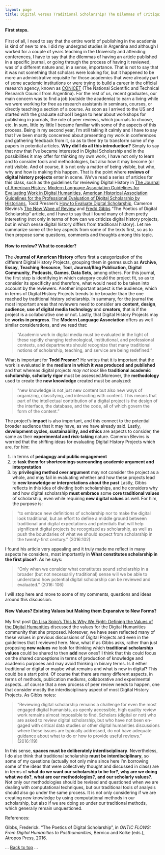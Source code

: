 ```yaml
---
layout: page
title: Digital versus Traditional Scholarship? The Dilemmas of Critiquing Digital History Projects.
---
```


#### First steps.

First of all, I need to say that the entire world of publishing in the academia is kind of new to me. I did my undergrad studies in Argentina and although I worked for a couple of years teaching in the University and attending conferences, I have to say that the dilemmas of having an article published in a specific journal, or going through the process of having it reviewed, was of a different nature and, in a sense, importance. That is not to say that it was not something that scholars were looking for, but it happened to be more an administrative requisite for those academics that were already part of some academic institutions or were trying to build a career in the official research agency, known as [CONICET](http://www.conicet.gov.ar/?lan=en) (The National Scientific and Technical Research Council from Argentina). For the rest of us, recent graduates, our main concern was to find a job (outside the academia) to earn a living while we were working for free as research assistants in seminars, courses, or directly teaching a section of a course.
As soon as I arrived to the US and started with the graduate school I began to hear about workshops for publishing in journals, the role of peer reviews, which journals to choose, etc. In sum, little by little I became familiar with some of the aspects of this process. Being in my second year, I’m still taking it calmly and I have to say that I’ve been mostly concerned about presenting my work in conferences and gathering feedback from it, so as to then try to transform some of my papers in potential articles.
**Why did I do all this introduction?** Simply to say that now that I’ve became interested in Digital Scholarship and in the possibilities it may offer for thinking my own work, I have not only to learn and to consider tools and methodologies, but also how it may become (or not) visible. And of course, it is not only a matter of being visible, but who, why and how is making this happen. That is the point where **reviews of digital history projects** enter in scene. We’ve read a series of articles for this class, such as the guidelines for reviewing Digital History in [The Journal of American History](http://jah.oah.org/submit/digital-history-reviews/), [Modern Language Association Guidelines for Evaluating Work in Digital Humanities](https://www.mla.org/About-Us/Governance/Committees/Committee-Listings/Professional-Issues/Committee-on-Information-Technology/Guidelines-for-Evaluating-Work-in-Digital-Humanities-and-Digital-Media), [American Historical Association Guidelines for the Professional Evaluation of Digital Scholarship by Historians](https://www.historians.org/teaching-and-learning/digital-history-resources/evaluation-of-digital-scholarship-in-history/guidelines-for-the-professional-evaluation-of-digital-scholarship-by-historians), Todd Presner’s [How to Evaluate Digital Scholarship](http://journalofdigitalhumanities.org/1-4/how-to-evaluate-digital-scholarship-by-todd-presner/), Cameron Blevins’s [The New Wave of Review](http://www.cameronblevins.org/posts/the-new-wave-of-review/) and [Fredd Gibbs](http://fredgibbs.net/about/) “The Poetics of Digital Scholarship” article, and I have to say that I found many of them pretty interesting (not only in terms of how can we criticize digital history projects, but in which sense digital history differs from traditional history). Let me summarize some of the key aspects from some of the texts first, so as to then propose some questions, comments and thoughts among this topic.

#### How to review? What to consider?

The **Journal of American History** offers first a categorization of the different Digital History Projects, grouping them in genres such as **Archive**, **Essay**, **Teaching Resource**, **Tool**, **Journal/Blog Publication**, **Digital Community**, **Podcasts**, **Games**, **Data Sets**, among others. For this journal, the first step is identifying in which category could the project fit, so as to consider its specificity and therefore, what would need to be taken into account by the reviewers. Another important aspect is the audience, which in terms of Digital History Projects trends to be broader than the one reached by traditional history scholarship.  In summary, for the journal the most important areas that reviewers need to consider are **content**, **design**, **audience**, **use of digital media technology** and **creators**, that is if the project is a collaborative one or not. Lastly, that Digital History Projects may be **works in progress**.
The **Modern Language Association** offers as well similar considerations, and we read that:

> “Academic work in digital media must be evaluated in the light of these rapidly changing technological, institutional, and professional contexts, and departments should recognize that many traditional notions of scholarship, teaching, and service are being redefined.”

What is important for **Todd Presner**? He writes that it is important that the work is evaluated in the **medium in which it was produced and published** and that whereas digital projects *may not look* like **traditional academic scholarship**, **scholarly rigor** must be assessed.Moreover, the **methodology** used to create the **new knowledge** created must be analyzed:

> “new knowledge is not just new content but also new ways of organizing, classifying, and interacting with content. This means that part of the intellectual contribution of a digital project is the design of the interface, the database, and the code, all of which govern the form of the content.”

The project’s **impact** is also important, and this connect to the potential broader audience that it may have, as we have already said. Lastly, **development cycles, sustainability, and ethics** are aspects to consider, the same as their **experimental and risk-taking** nature.
Cameron Blevins is worried that the shifting ideas for evaluating Digital History Projects which are, for him:
1. in terms of **pedagogy and public engagement**
2. to **task them for shortcomings surrounding academic argument and interpretation**
3. by **privileging method over argument**
may not consider the project as a whole, and may fail in evaluating whether and how these projects lead to **new knowledge or interpretations about the past**
Lastly, Gibbs reflects in this idea of dividing both scholarships, and he considers why and how digital scholarship **must embrace** some **core traditional values** of scholarship, even while requiring **new digital values** as well. For him, the purpose is:

> “to embrace new definitions of scholarship nor to make the digital look traditional, but an effort to define a middle ground between traditional and digital expectations and potentials that will help significant digital projects be recognized as scholarship, as well as push the boundaries of what we should expect from scholarship in the twenty-first century.” (2016:102)

I found his article very appealing and it truly made me reflect in many aspects he considers, most importantly in **What constitutes scholarship in the first place?**. As he says:
> “Only when we consider what constitutes sound scholarship in a broader (but not nec­essarily traditional) sense will we be able to understand how potential digital scholarship can be reviewed and evaluated.” (2016: 106)

I will stop here and move to some of my comments, questions and ideas around this discussion.

#### New Values? Existing Values but Making them Expansive to New Forms?

My first post <a href="/blogposts/Spiro-Post1.html" target="_blank"> On Lisa Spiro’s This Is Why We Fight: Defining the Values of the Digital Humanities</a> discussed the values for the Digital Humanities community that she proposed. Moreover, we have seen reflected many of these values in previous discussions of Digital Projects and even in the guidelines that I reviewed here. Now, what if as Gibbs asks, rather than just proposing **new values** we look for thinking which **traditional scholarship values** could be shared to then **add** new ones? I think that this could focus on the shared conceptions in terms of production of knowledge and academic purposes and may avoid thinking in binary terms. Is it either traditional or digital or maybe what remains and what is new in digital? This could be a start point. Of course that there are many different aspects, in terms of methods, publication mediums, collaborative and experimental aspects…of course that a new process of peer review needs to happen, one that consider mostly the interdisciplinary aspect of most Digital History Projects. As Gibbs notes:

> “Reviewing digital scholarship remains a challenge for even the most engaged digital humanists, as openly accessible, high quality review work remains almost impossible to find. Scholars (digital or not) who are asked to review digital scholarship, but who have not been en­gaged with critical data studies or other digital humanities discussions where these issues are typically addressed, do not have adequate guid­ance about what to do or how to provide useful reviews.” (2016:119)

In this sense, **spaces must be deliberately interdisciplinary**. Nevertheless, I do also think that traditional scholarship **must be interdisciplinary**, so some of my questions (actually not only mine since here I’m borrowing some of the ideas that were collectively thought and discussed in class) are in terms of **what do we want our scholarship to be for?**, **why are we doing what we do?**, **what are our methodologies?**, **and our scholarly values?**. Not only our methodologies should be revised and questioned when we are dealing with computational techniques, but our traditional tools of analysis should also go under the same process. It is not only considering if we are creating new knowledge by using computational methods in our scholarship, but also if we are doing so under our traditional methods, which generally remain unquestioned.    

References:

Gibbs, Frederick. “The Poetics of Digital Scholarship”, in *ONTIC FLOWS: From Digital Humanities to Posthumanities*, Bernico and Kolke (eds.), Atropos Press, 2016.

<body id="top">
  ...
  <a href="#top">Back to top</a>
  ...
</body>
